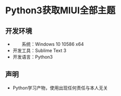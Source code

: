 # Python3获取MIUI全部主题

## 开发环境
* 　　系统：Windows 10 10586 x64
* 开发工具：Sublime Text 3
* 开发语言：Python3

## 声明
* Python学习产物，使用出现任何责任与本人无关